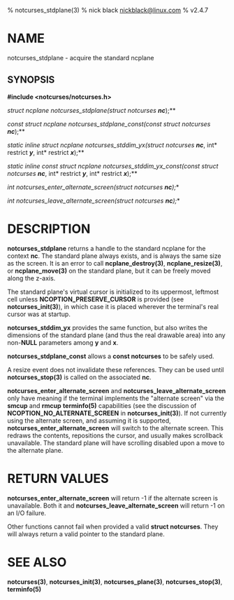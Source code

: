 % notcurses_stdplane(3)
% nick black <nickblack@linux.com>
% v2.4.7

# NAME

notcurses_stdplane - acquire the standard ncplane

## SYNOPSIS

**#include <notcurses/notcurses.h>**

**struct ncplane* notcurses_stdplane(struct notcurses* ***nc***);**

**const struct ncplane* notcurses_stdplane_const(const struct notcurses* ***nc***);**

**static inline struct ncplane* notcurses_stddim_yx(struct notcurses* ***nc***, int* restrict ***y***, int* restrict ***x***);**

**static inline const struct ncplane* notcurses_stddim_yx_const(const struct notcurses* ***nc***, int* restrict ***y***, int* restrict ***x***);**

**int notcurses_enter_alternate_screen(struct notcurses* ***nc***);**

**int notcurses_leave_alternate_screen(struct notcurses* ***nc***);**

# DESCRIPTION

**notcurses_stdplane** returns a handle to the standard ncplane for the context
**nc**. The standard plane always exists, and is always the same size as the
screen. It is an error to call **ncplane_destroy(3)**, **ncplane_resize(3)**,
or **ncplane_move(3)** on the standard plane, but it can be freely moved
along the z-axis.

The standard plane's virtual cursor is initialized to its uppermost, leftmost
cell unless **NCOPTION_PRESERVE_CURSOR** is provided (see
**notcurses_init(3)**), in which case it is placed wherever the terminal's
real cursor was at startup.

**notcurses_stddim_yx** provides the same function, but also writes the
dimensions of the standard plane (and thus the real drawable area) into any
non-**NULL** parameters among **y** and **x**.

**notcurses_stdplane_const** allows a **const notcurses** to be safely used.

A resize event does not invalidate these references. They can be used until
**notcurses_stop(3)** is called on the associated **nc**.

**notcurses_enter_alternate_screen** and **notcurses_leave_alternate_screen**
only have meaning if the terminal implements the "alternate screen" via the
**smcup** and **rmcup** **terminfo(5)** capabilities (see the discussion of
**NCOPTION_NO_ALTERNATE_SCREEN** in **notcurses_init(3)**). If not currently
using the alternate screen, and assuming it is supported,
**notcurses_enter_alternate_screen** will switch to the alternate screen. This
redraws the contents, repositions the cursor, and usually makes scrollback
unavailable. The standard plane will have scrolling disabled upon a move to
the alternate plane.

# RETURN VALUES

**notcurses_enter_alternate_screen** will return -1 if the alternate screen
is unavailable. Both it and **notcurses_leave_alternate_screen** will return
-1 on an I/O failure.

Other functions cannot fail when provided a valid **struct notcurses**. They
will always return a valid pointer to the standard plane.

# SEE ALSO

**notcurses(3)**,
**notcurses_init(3)**,
**notcurses_plane(3)**,
**notcurses_stop(3)**,
**terminfo(5)**
